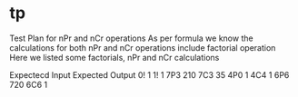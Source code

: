 # tp
Test Plan for nPr and nCr operations
	As per formula we know the calculations for both nPr and nCr operations include factorial operation Here we listed some factorials, nPr and nCr calculations

Expectecd Input
Expected  Output
0! 
1
1!
1
7P3
210
7C3
35
4P0
1
4C4
1
6P6
720
6C6
1

